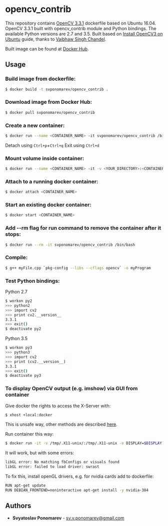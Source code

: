 # opencv_contrib

This repository contains [OpenCV 3.3.1][1] dockerfile based on Ubuntu 16.04.
OpenCV 3.3.1 built with opencv_contrib module and Python bindings. The available Python versions are 2.7 and 3.5.
Built based on [Install OpenCV3 on Ubuntu][2] guide, thanks to [Vaibhaw Singh Chandel][3].

Built image can be found at [Docker Hub][4].

## Usage
### Build image from dockerfile:
```sh
$ docker build -t svponomarev/opencv_contrib .
```
### Download image from Docker Hub:
```sh
$ docker pull svponomarev/opencv_contrib
```
### Create a new container:
```sh
$ docker run --name <CONTAINER_NAME> -it svponomarev/opencv_contrib /bin/bash
```
Detach using `Ctrl+p`+`Ctrl+q`
Exit using `Ctrl+d`
### Mount volume inside container:
```sh
$ docker run --name <CONTAINER_NAME> -it -v <YOUR_DIRECTORY>:<CONTAINER_DIRECTORY> svponomarev/opencv_contrib /bin/bash
```
### Attach to a running docker container:
```sh
$ docker attach <CONTAINER_NAME>
```
### Start an existing docker container:
```sh
$ docker start <CONTAINER_NAME>
```
### Add --rm flag for run command to remove the container after it stops:
```sh
$ docker run --rm -it svponomarev/opencv_contrib /bin/bash
```
### Compile:
```sh
$ g++ myFile.cpp `pkg-config --libs --cflags opencv` -o myProgram
```
### Test Python bindings:
Python 2.7
```sh
$ workon py2
>>> python2
>>> import cv2
>>> print cv2.__version__
3.3.1
>>> exit()
$ deactivate py2
```
Python 3.5
```sh
$ workon py3
>>> python3
>>> import cv2
>>> print (cv2.__version__)
3.3.1
>>> exit()
$ deactivate py3
```
### To display OpenCV output (e.g. imshow) via GUI from container
Give docker the rights to access the X-Server with:
```sh
$ xhost +local:docker
```
This is unsafe way, other methods are described [here][5].

Run container this way:
```sh
$ docker run -it -v /tmp/.X11-unix/:/tmp/.X11-unix -e DISPLAY=$DISPLAY svponomarev/opencv_contrib /bin/bash
```

It will work, but with some errors:
```sh
libGL error: No matching fbConfigs or visuals found
libGL error: failed to load driver: swrast
```

To fix this, install openGL drivers, e.g. for nvidia cards add to dockerfile:
```sh
RUN apt-get update
RUN DEBIAN_FRONTEND=noninteractive apt-get install -y nvidia-384
```

## Authors

* **Svyatoslav Ponomarev** - sv.v.ponomarev@gmail.com


[1]: https://opencv.org/
[2]: https://www.learnopencv.com/install-opencv3-on-ubuntu/
[3]: http://home.iitk.ac.in/~vaibhaw/
[4]: https://hub.docker.com/r/svponomarev/opencv_contrib/
[5]: http://wiki.ros.org/docker/Tutorials/GUI
